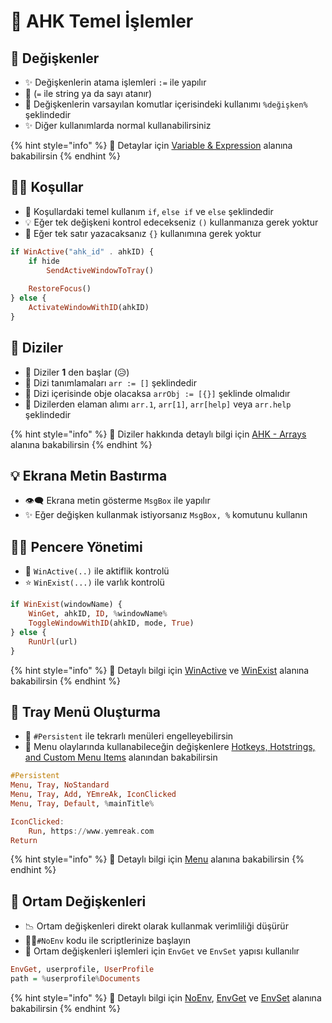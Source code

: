 # 🧱 AHK Temel İşlemler

## 💎 Değişkenler

* ✨ Değişkenlerin atama işlemleri `:=` ile yapılır
* 📢  \(`=` ile string ya da sayı atanır\)
* 💠 Değişkenlerin varsayılan komutlar içerisindeki kullanımı `%değişken%` şeklindedir
* ✨ Diğer kullanımlarda normal kullanabilirsiniz

{% hint style="info" %}
👀 Detaylar için [Variable & Expression](https://www.autohotkey.com/docs/Variables.htm) alanına bakabilirsin
{% endhint %}

## 👮‍♂️ Koşullar

* 🧱 Koşullardaki temel kullanım `if`, `else if` ve `else` şeklindedir
* 💡 Eğer tek değişkeni kontrol edecekseniz `()` kullanmanıza gerek yoktur
* 🔱 Eğer tek satır yazacaksanız `{}` kullanımına gerek yoktur

```haskell
if WinActive("ahk_id" . ahkID) {
    if hide
        SendActiveWindowToTray()
    
    RestoreFocus()
} else {
    ActivateWindowWithID(ahkID)
}
```

## 🚄 Diziler

* 📢 Diziler **1** den başlar \(😥\)
* 🚅 Dizi tanımlamaları `arr := []` şeklindedir
* 🎳 Dizi içerisinde obje olacaksa `arrObj := [{}]` şeklinde olmalıdır
* ‍🛒 Dizilerden elaman alımı `arr.1`, `arr[1]`, `arr[help]` veya `arr.help` şeklindedir

{% hint style="info" %}
👀 Diziler hakkında detaylı bilgi için [AHK - Arrays](https://www.autohotkey.com/docs/misc/Arrays.htm) alanına bakabilirsin
{% endhint %}

## 💡 Ekrana Metin Bastırma

* 👁‍🗨 Ekrana metin gösterme `MsgBox` ile yapılır
* ✨ Eğer değişken kullanmak istiyorsanız `MsgBox, %` komutunu kullanın

## 👨‍💼 Pencere Yönetimi

* 🌟 `WinActive(..)` ile aktiflik kontrolü 
* ⭐ `WinExist(...)` ile varlık kontrolü 

```haskell
if WinExist(windowName) {
    WinGet, ahkID, ID, %windowName%
    ToggleWindowWithID(ahkID, mode, True)
} else {
    RunUrl(url)
}
```

{% hint style="info" %}
👀 Detaylı bilgi için [WinActive](https://www.autohotkey.com/docs/commands/WinActivate.htm) ve [WinExist](https://www.autohotkey.com/docs/commands/WinExist.htm#function) alanına bakabilirsin
{% endhint %}

## 🚀 Tray Menü Oluşturma

* 🦄 `#Persistent` ile tekrarlı menüleri engelleyebilirsin
* 💎 Menu olaylarında kullanabileceğin değişkenlere [Hotkeys, Hotstrings, and Custom Menu Items](https://www.autohotkey.com/docs/Variables.htm#h) alanından bakabilirsin

```haskell
#Persistent
Menu, Tray, NoStandard
Menu, Tray, Add, YEmreAk, IconClicked
Menu, Tray, Default, %mainTitle%

IconClicked:
    Run, https://www.yemreak.com
Return
```

{% hint style="info" %}
👀 Detaylı bilgi için [Menu](https://www.autohotkey.com/docs/commands/Menu.htm) alanına bakabilirsin
{% endhint %}

## 🌃 Ortam Değişkenleri

* 📉 Ortam değişkenleri direkt olarak kullanmak verimliliği düşürür
* 👮‍♀️`#NoEnv` kodu ile scriptlerinize başlayın
* 🛒 Ortam değişkenleri işlemleri için `EnvGet` ve `EnvSet` yapısı kullanılır

```haskell
EnvGet, userprofile, UserProfile
path = %userprofile%Documents
```

{% hint style="info" %}
👀 Detaylı bilgi için [NoEnv](https://www.autohotkey.com/docs/commands/_NoEnv.htm), [EnvGet](https://www.autohotkey.com/docs/commands/EnvGet.htm) ve [EnvSet](https://www.autohotkey.com/docs/commands/EnvSet.htm) alanına bakabilirsin
{% endhint %}

